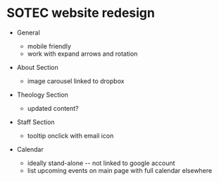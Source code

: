 SOTEC website redesign
=======================

- General
  * mobile friendly
  * work with expand arrows and rotation

- About Section
  * image carousel linked to dropbox

- Theology Section
  * updated content?

- Staff Section
  * tooltip onclick with email icon

- Calendar
  * ideally stand-alone -- not linked to google account
  * list upcoming events on main page with full calendar elsewhere